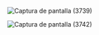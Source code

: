 ![Captura de pantalla (3739)](https://user-images.githubusercontent.com/104391221/194785973-5e1558b1-5cc1-4fe7-b8ba-20496e452fd1.png)

![Captura de pantalla (3742)](https://user-images.githubusercontent.com/104391221/194786016-a8a61a6f-efcd-4627-88f0-b3bdfa047557.png)
